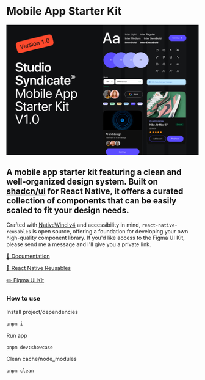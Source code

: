 # Mobile App Starter Kit

![banner](https://github.com/hellojulian/mobile-starter-kit/blob/main/banner.jpg)

## A mobile app starter kit featuring a clean and well-organized design system. Built on [shadcn/ui](https://ui.shadcn.com) for React Native, it offers a curated collection of components that can be easily scaled to fit your design needs.

Crafted with [NativeWind v4](https://www.nativewind.dev/) and accessibility in mind, `react-native-reusables` is open source, offering a foundation for developing your own high-quality component library. If you'd like access to the Figma UI Kit, please send me a message and I'll give you a private link.



[📖 Documentation](https://msk.framer.wiki/getting-started/how-to-use/)

[📖 React Native Reusables](https://rnr-docs.vercel.app/)

[✏️ Figma UI Kit](https://www.figma.com/design/bvo3Wk0Vxi5PeiVGgfibJk/Mobile-App-Starter-Kit?node-id=2062-11367&t=aiitMPY486u9rCB1-1
)




### How to use


Install project/dependencies

```bash
pnpm i
```

Run app

```bash
pnpm dev:showcase
```


Clean cache/node_modules

```bash
pnpm clean
```


